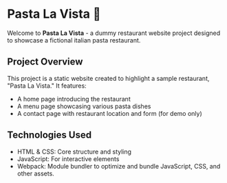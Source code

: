 # Pasta La Vista :spaghetti:

Welcome to **Pasta La Vista** - a dummy restaurant website project designed to showcase a fictional italian pasta restaurant.

## Project Overview

This project is a static website created to highlight a sample restaurant, "Pasta La Vista."
It features: 

- A home page introducing the restaurant
- A menu page showcasing various pasta dishes
- A contact page with restaurant location and form (for demo only)

## Technologies Used
- HTML & CSS: Core structure and styling
- JavaScript: For interactive elements
- Webpack: Module bundler to optimize and bundle JavaScript, CSS, and other assets.

